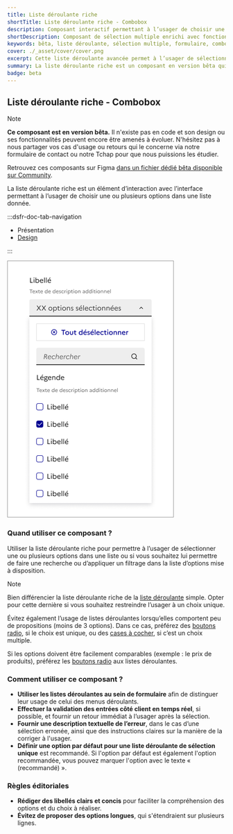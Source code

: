 ```yaml
---
title: Liste déroulante riche
shortTitle: Liste déroulante riche - Combobox
description: Composant interactif permettant à l’usager de choisir une ou plusieurs options dans une liste étendue, incluant recherche, sélection multiple et options par défaut.
shortDescription: Composant de sélection multiple enrichi avec fonctions de recherche.
keywords: bêta, liste déroulante, sélection multiple, formulaire, combobox, recherche, accessibilité, UX, options, DSFR
cover: ./_asset/cover/cover.png
excerpt: Cette liste déroulante avancée permet à l’usager de sélectionner une ou plusieurs options, tout en bénéficiant de fonctions supplémentaires comme la recherche, la sélection globale ou des groupes d’options.
summary: La liste déroulante riche est un composant en version bêta qui facilite les interactions complexes au sein des formulaires. Conçue pour aller au-delà des listes déroulantes classiques, elle prend en charge les sélections multiples, les recherches en direct et des retours visuels en cas d’erreur ou de succès. Bien que son code ne soit pas encore disponible, ses maquettes sont proposées sur Figma.
badge: beta
---
```


## Liste déroulante riche - Combobox

> [!NOTE]
> **Ce composant est en version bêta.** Il n'existe pas en code et son design ou ses fonctionnalités peuvent encore être amenés à évoluer. N'hésitez pas à nous partager vos cas d'usage ou retours qui le concerne via notre formulaire de contact ou notre Tchap pour que nous puissions les étudier.

Retrouvez ces composants sur Figma [dans un fichier dédié bêta disponible sur Community](https://www.figma.com/community/file/1096003483468520396).

La liste déroulante riche est un élément d’interaction avec l’interface permettant à l’usager de choisir une ou plusieurs options dans une liste donnée.

:::dsfr-doc-tab-navigation

- Présentation
- [Design](./design/index.md)

:::

![](./_asset/presentation/presentation-1.png)

### Quand utiliser ce composant ?

Utiliser la liste déroulante riche pour permettre à l’usager de sélectionner une ou plusieurs options dans une liste ou si vous souhaitez lui permettre de faire une recherche ou d’appliquer un filtrage dans la liste d’options mise à disposition.

> [!NOTE]
> Bien différencier la liste déroulante riche de la [liste déroulante](../../../select/_part/doc/index.md) simple. Opter pour cette dernière si vous souhaitez restreindre l’usager à un choix unique.

Évitez également l’usage de listes déroulantes lorsqu’elles comportent peu de propositions (moins de 3 options). Dans ce cas, préférez des [boutons radio](../../../radio/_part/doc/index.md), si le choix est unique, ou des [cases à cocher](../../../checkbox/_part/doc/index.md), si c’est un choix multiple.

Si les options doivent être facilement comparables (exemple : le prix de produits), préférez les [boutons radio](../../../radio/_part/doc/index.md) aux listes déroulantes.

### Comment utiliser ce composant ?

- **Utiliser les listes déroulantes au sein de formulaire** afin de distinguer leur usage de celui des menus déroulants.
- **Effectuer la validation des entrées côté client en temps réel**, si possible, et fournir un retour immédiat à l’usager après la sélection.
- **Fournir une description textuelle de l’erreur**, dans le cas d’une sélection erronée, ainsi que des instructions claires sur la manière de la corriger à l'usager.
- **Définir une option par défaut pour une liste déroulante de sélection unique** est recommandé. Si l'option par défaut est également l'option recommandée, vous pouvez marquer l'option avec le texte « (recommandé) ».

### Règles éditoriales

- **Rédiger des libellés clairs et concis** pour faciliter la compréhension des options et du choix à réaliser.
- **Évitez de proposer des options longues**, qui s'étendraient sur plusieurs lignes.
